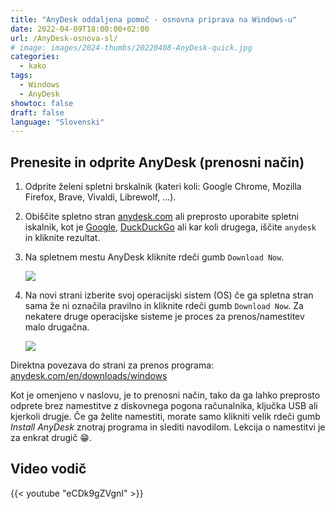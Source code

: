 ```yaml
---
title: "AnyDesk oddaljena pomoč - osnovna priprava na Windows-u"
date: 2022-04-09T18:00:00+02:00
url: /AnyDesk-osnova-sl/
# image: images/2024-thumbs/20220408-AnyDesk-quick.jpg
categories: 
  - kako
tags: 
  - Windows
  - AnyDesk
showtoc: false
draft: false
language: "Slovenski"
---
```


## Prenesite in odprite AnyDesk (prenosni način)

1. Odprite želeni spletni brskalnik (kateri koli: Google Chrome, Mozilla Firefox, Brave, Vivaldi, Librewolf, ...).
2. Obiščite spletno stran [anydesk.com](https://anydesk.com/ "Kliknite/tapnite za obisk AnyDesk!") ali preprosto uporabite spletni iskalnik, kot je [Google](https://www.google.com/ "Kliknite/tapnite za obisk Google!"), [DuckDuckGo](https://duckduckgo.com/ "Kliknite/tapnite za obisk DuckDuckGo!") ali kar koli drugega, iščite `anydesk` in kliknite rezultat. 
3. Na spletnem mestu AnyDesk kliknite rdeči gumb `Download Now`.
   
   ![](/images/AnyDesk/AnyDesk_dl_page_button_dl_now.jpeg)

4. Na novi strani izberite svoj operacijski sistem (OS) če ga spletna stran sama že ni označila pravilno in kliknite rdeči gumb `Download Now`. Za nekatere druge operacijske sisteme je proces za prenos/namestitev malo drugačna.
   
   ![](/images/AnyDesk/AnyDesk_Win_dl_now.jpeg)
   
Direktna povezava do strani za prenos programa: [anydesk.com/en/downloads/windows](https://anydesk.com/en/downloads/windows "Kliknite/tapnite za obisk strani  AnyDesk prenosi!")

Kot je omenjeno v naslovu, je to prenosni način, tako da ga lahko preprosto odprete brez namestitve z diskovnega pogona računalnika, ključka USB ali kjerkoli drugje. Če ga želite namestiti, morate samo klikniti velik rdeči gumb *Install AnyDesk* znotraj programa in slediti navodilom. Lekcija o namestitvi je za enkrat drugič 😁.

## Video vodič

{{< youtube "eCDk9gZVgnI" >}}